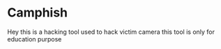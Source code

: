 # Camphish
Hey this is a hacking tool used to hack victim camera this tool is only for education purpose 
